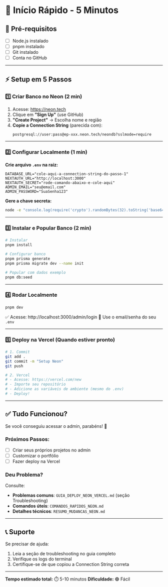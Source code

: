 # 🚀 Início Rápido - 5 Minutos

## 📝 Pré-requisitos

- [ ] Node.js instalado
- [ ] pnpm instalado
- [ ] Git instalado
- [ ] Conta no GitHub

---

## ⚡ Setup em 5 Passos

### 1️⃣ Criar Banco no Neon (2 min)

1. Acesse: https://neon.tech
2. Clique em **"Sign Up"** (use GitHub)
3. **"Create Project"** → Escolha nome e região
4. **Copie a Connection String** (parecida com):
   ```
   postgresql://user:pass@ep-xxx.neon.tech/neondb?sslmode=require
   ```

---

### 2️⃣ Configurar Localmente (1 min)

**Crie arquivo `.env` na raiz:**

```env
DATABASE_URL="cole-aqui-a-connection-string-do-passo-1"
NEXTAUTH_URL="http://localhost:3000"
NEXTAUTH_SECRET="rode-comando-abaixo-e-cole-aqui"
ADMIN_EMAIL="seu@email.com"
ADMIN_PASSWORD="SuaSenha123"
```

**Gere a chave secreta:**

```bash
node -e "console.log(require('crypto').randomBytes(32).toString('base64'))"
```

---

### 3️⃣ Instalar e Popular Banco (2 min)

```bash
# Instalar
pnpm install

# Configurar banco
pnpm prisma generate
pnpm prisma migrate dev --name init

# Popular com dados exemplo
pnpm db:seed
```

---

### 4️⃣ Rodar Localmente

```bash
pnpm dev
```

✅ Acesse: http://localhost:3000/admin/login
📧 Use o email/senha do seu `.env`

---

### 5️⃣ Deploy na Vercel (Quando estiver pronto)

```bash
# 1. Commit
git add .
git commit -m "Setup Neon"
git push

# 2. Vercel
# - Acesse: https://vercel.com/new
# - Importe seu repositório
# - Adicione as variáveis de ambiente (mesmo do .env)
# - Deploy!
```

---

## ✅ Tudo Funcionou?

Se você conseguiu acessar o admin, parabéns! 🎉

### Próximos Passos:

- [ ] Criar seus próprios projetos no admin
- [ ] Customizar o portfólio
- [ ] Fazer deploy na Vercel

### Deu Problema?

Consulte:

- **Problemas comuns**: `GUIA_DEPLOY_NEON_VERCEL.md` (seção Troubleshooting)
- **Comandos úteis**: `COMANDOS_RAPIDOS_NEON.md`
- **Detalhes técnicos**: `RESUMO_MUDANCAS_NEON.md`

---

## 📞 Suporte

Se precisar de ajuda:

1. Leia a seção de troubleshooting no guia completo
2. Verifique os logs do terminal
3. Certifique-se de que copiou a Connection String correta

---

**Tempo estimado total:** ⏱️ 5-10 minutos
**Dificuldade:** 🟢 Fácil



